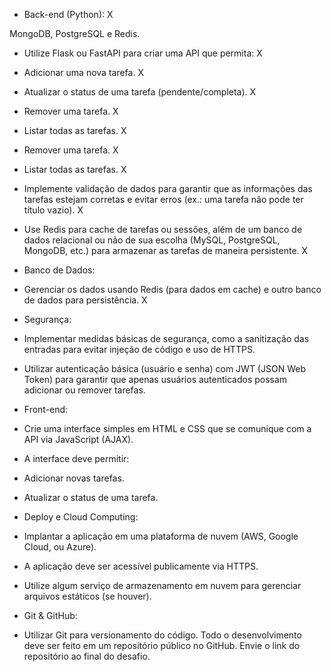 - Back-end (Python): X


MongoDB, PostgreSQL e Redis.


- Utilize Flask ou FastAPI para criar uma API que permita: X
- Adicionar uma nova tarefa. X
- Atualizar o status de uma tarefa (pendente/completa). X
- Remover uma tarefa. X
- Listar todas as tarefas. X
- Remover uma tarefa. X
- Listar todas as tarefas. X



- Implemente validação de dados para garantir que as informações das tarefas
estejam corretas e evitar erros (ex.: uma tarefa não pode ter título vazio). X

- Use Redis para cache de tarefas ou sessões, além de um banco de dados
relacional ou não de sua escolha (MySQL, PostgreSQL, MongoDB, etc.) para
armazenar as tarefas de maneira persistente. X

- Banco de Dados:
- Gerenciar os dados usando Redis (para dados em cache) e outro banco de
dados para persistência. X



- Segurança:
- Implementar medidas básicas de segurança, como a sanitização das entradas
para evitar injeção de código e uso de HTTPS.
- Utilizar autenticação básica (usuário e senha) com JWT (JSON Web Token) para
garantir que apenas usuários autenticados possam adicionar ou remover tarefas.






- Front-end:
- Crie uma interface simples em HTML e CSS que se comunique com a API via
JavaScript (AJAX).
- A interface deve permitir:
- Adicionar novas tarefas.
- Atualizar o status de uma tarefa.




- Deploy e Cloud Computing:
- Implantar a aplicação em uma plataforma de nuvem (AWS, Google Cloud, ou
Azure).
- A aplicação deve ser acessível publicamente via HTTPS.
- Utilize algum serviço de armazenamento em nuvem para gerenciar arquivos
estáticos (se houver).



- Git & GitHub:
- Utilizar Git para versionamento do código. Todo o desenvolvimento deve ser
feito em um repositório público no GitHub. Envie o link do repositório ao final do
desafio.